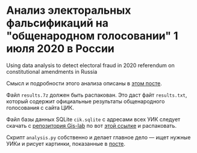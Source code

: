 # Анализ электоральных фальсификаций на "общенародном голосовании" 1 июля 2020 в России 
Using data analysis to detect electoral fraud in 2020 referendum on constitutional amendments in Russia

Смысл и подробности этого анализа описаны в 
[этом посте](https://yaroslavsobolev.github.io/pages/project/2020-vote-rigging-in-russia-during-constitutional-referendum).

Файл `results.7z` должен быть распакован. Это даст файт `results.txt`, который содержит официальные результаты 
общенародного голосования с сайта ЦИК.

Файл базы данных SQLite `сik.sqlite` с адресами всех УИК следует скачать c
 [репозитория Gis-lab](https://gis-lab.info/qa/cik-data.html) по вот
  [этой ссылке](http://gis-lab.info/data/cik/cik_20200628.7z) 
  и распаковать. 
  
Скрипт `analysis.py` собственно и делает главное дело — ищет нужные УИКи и рисует картинки, 
показанные в 
[посте](https://yaroslavsobolev.github.io/pages/project/2020-vote-rigging-in-russia-during-constitutional-referendum). 